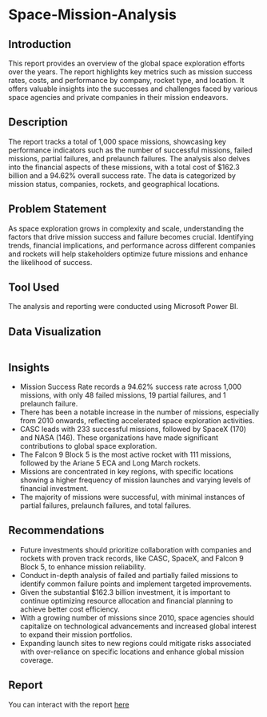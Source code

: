 # Space-Mission-Analysis

## Introduction

This report provides an overview of the global space exploration efforts over the years. The report highlights key metrics such as mission success rates, costs, and performance by company, rocket type, and location. It offers valuable insights into the successes and challenges faced by various space agencies and private companies in their mission endeavors.

## Description

The report tracks a total of 1,000 space missions, showcasing key performance indicators such as the number of successful missions, failed missions, partial failures, and prelaunch failures. The analysis also delves into the financial aspects of these missions, with a total cost of $162.3 billion and a 94.62% overall success rate. The data is categorized by mission status, companies, rockets, and geographical locations.

## Problem Statement

As space exploration grows in complexity and scale, understanding the factors that drive mission success and failure becomes crucial. Identifying trends, financial implications, and performance across different companies and rockets will help stakeholders optimize future missions and enhance the likelihood of success.

## Tool Used

The analysis and reporting were conducted using Microsoft Power BI.

## Data Visualization

![]()

## Insights

- Mission Success Rate records a 94.62% success rate across 1,000 missions, with only 48 failed missions, 19 partial failures, and 1 prelaunch failure.
- There has been a notable increase in the number of missions, especially from 2010 onwards, reflecting accelerated space exploration activities.
- CASC leads with 233 successful missions, followed by SpaceX (170) and NASA (146). These organizations have made significant contributions to global space exploration.
- The Falcon 9 Block 5 is the most active rocket with 111 missions, followed by the Ariane 5 ECA and Long March rockets.
- Missions are concentrated in key regions, with specific locations showing a higher frequency of mission launches and varying levels of financial investment.
- The majority of missions were successful, with minimal instances of partial failures, prelaunch failures, and total failures.

## Recommendations

- Future investments should prioritize collaboration with companies and rockets with proven track records, like CASC, SpaceX, and Falcon 9 Block 5, to enhance mission reliability.
- Conduct in-depth analysis of failed and partially failed missions to identify common failure points and implement targeted improvements.
- Given the substantial $162.3 billion investment, it is important to continue optimizing resource allocation and financial planning to achieve better cost efficiency.
- With a growing number of missions since 2010, space agencies should capitalize on technological advancements and increased global interest to expand their mission portfolios.
- Expanding launch sites to new regions could mitigate risks associated with over-reliance on specific locations and enhance global mission coverage.

## Report

You can interact with the report [here](https://app.powerbi.com/view?r=eyJrIjoiNDk2NDhjYmMtM2EzZS00ODQxLTk1ZjYtN2MzYWMwYWE4YmM5IiwidCI6IjM5MmYwNTUzLTJmMjEtNDc0YS1iNTdjLWIyZDI5NjBjZmU3OSJ9)
